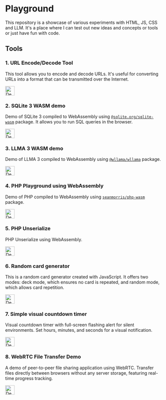# Playground
This repository is a showcase of various experiments with HTML, JS, CSS and LLM. It's a place where I can test out new ideas and concepts or tools or just have fun with code.

## Tools

### 1. URL Encode/Decode Tool

This tool allows you to encode and decode URLs. It's useful for converting URLs into a format that can be transmitted over the Internet.

[<img src="https://img.shields.io/badge/DEMO-Try%20it%20out!-blue?style=for-the-badge&logo=github" alt="Demo Button" height="30"/>](https://tools.utkarshpatel.com/url-encode-decode.html)

### 2. SQLite 3 WASM demo

Demo of SQLite 3 compiled to WebAssembly using [`@sqlite.org/sqlite-wasm`](https://github.com/sqlite/sqlite-wasm) package. It allows you to run SQL queries in the browser.

[<img src="https://img.shields.io/badge/DEMO-Try%20it%20out!-blue?style=for-the-badge&logo=github" alt="Demo Button" height="30"/>](https://tools.utkarshpatel.com/sqlite3-wasm-demo.html)

### 3. LLMA 3 WASM demo
Demo of LLMA 3 compiled to WebAssembly using [`@wllama/wllama`](https://github.com/ngxson/wllama) package.

[<img src="https://img.shields.io/badge/DEMO-Try%20it%20out!-blue?style=for-the-badge&logo=github" alt="Demo Button" height="30"/>](https://tools.utkarshpatel.com/llama-3-wasm.html)

### 4. PHP Playground using WebAssembly

Demo of PHP compiled to WebAssembly using [`seanmorris/php-wasm`](https://github.com/seanmorris/php-wasm/) package.

[<img src="https://img.shields.io/badge/DEMO-Try%20it%20out!-blue?style=for-the-badge&logo=github" alt="Demo Button" height="30"/>](https://tools.utkarshpatel.com/wasm-php.html)

### 5. PHP Unserialize

PHP Unserialize using WebAssembly.

[<img src="https://img.shields.io/badge/DEMO-Try%20it%20out!-blue?style=for-the-badge&logo=github" alt="Demo Button" height="30"/>](https://tools.utkarshpatel.com/php-unserialize.html)

### 6. Random card generator

This is a random card generator created with JavaScript. It offers two modes: deck mode, which ensures no card is repeated, and random mode, which allows card repetition.

[<img src="https://img.shields.io/badge/DEMO-Try%20it%20out!-blue?style=for-the-badge&logo=github" alt="Demo Button" height="30"/>](https://tools.utkarshpatel.com/random-card.html)

### 7. Simple visual countdown timer
Visual countdown timer with full-screen flashing alert for silent environments. Set hours, minutes, and seconds for a visual notification.

[<img src="https://img.shields.io/badge/DEMO-Try%20it%20out!-blue?style=for-the-badge&logo=github" alt="Demo Button" height="30"/>](https://tools.utkarshpatel.com/simple-visual-timer.html)

### 8. WebRTC File Transfer Demo

A demo of peer-to-peer file sharing application using WebRTC. Transfer files directly between browsers without any server storage, featuring real-time progress tracking.

[<img src="https://img.shields.io/badge/DEMO-Try%20it%20out!-blue?style=for-the-badge&logo=github" alt="Demo Button" height="30"/>](https://tools.utkarshpatel.com/webrtc.html)